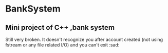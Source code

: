 # BankSystem
## Mini project of C++ ,bank system
Still very broken. It doesn't recognize you after account created (not using fstream or any file related I/O) and you can't exit :sad:
